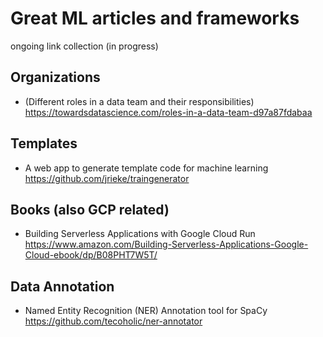 # Great ML articles and frameworks
ongoing link collection (in progress)

## Organizations

* (Different roles in a data team and their responsibilities) </br> 
   https://towardsdatascience.com/roles-in-a-data-team-d97a87fdabaa 

## Templates

* A web app to generate template code for machine learning </br> 
  https://github.com/jrieke/traingenerator
  
## Books (also GCP related)

* Building Serverless Applications with Google Cloud Run </br> 
https://www.amazon.com/Building-Serverless-Applications-Google-Cloud-ebook/dp/B08PHT7W5T/

## Data Annotation

* Named Entity Recognition (NER) Annotation tool for SpaCy </br> 
  https://github.com/tecoholic/ner-annotator

